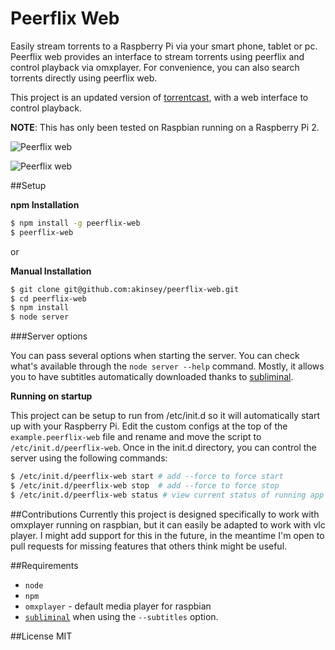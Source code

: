 # Peerflix Web
Easily stream torrents to a Raspberry Pi via your smart phone, tablet or pc. Peerflix web provides an interface to stream torrents using peerflix and control playback via omxplayer. For convenience, you can also search torrents directly using peerflix web.

This project is an updated version of [torrentcast](https://github.com/xat/torrentcast), with a web interface to control playback.


**NOTE**: This has only been tested on Raspbian running on a Raspberry Pi 2.

![Peerflix web](http://i.imgur.com/U1pEcOE.png)

![Peerflix web](http://i.imgur.com/OWom6Mi.png)

##Setup

**npm Installation**
```sh
$ npm install -g peerflix-web
$ peerflix-web
```
or

**Manual Installation**
```sh
$ git clone git@github.com:akinsey/peerflix-web.git
$ cd peerflix-web
$ npm install
$ node server
```

###Server options

You can pass several options when starting the server. You can check what's available through the `node server --help` command. Mostly, it allows you to have subtitles automatically downloaded thanks to [subliminal](https://github.com/Diaoul/subliminal).

**Running on startup**

This project can be setup to run from /etc/init.d so it will automatically start up with your Raspberry Pi. Edit the custom configs at the top of the `example.peerflix-web` file and rename and move the script to `/etc/init.d/peerflix-web`. Once in the init.d directory, you can control the server using the following commands:

```sh
$ /etc/init.d/peerflix-web start # add --force to force start
$ /etc/init.d/peerflix-web stop  # add --force to force stop
$ /etc/init.d/peerflix-web status # view current status of running app
```

##Contributions
Currently this project is designed specifically to work with omxplayer running on raspbian, but it can easily be adapted to work with vlc player. I might add support for this in the future, in the meantime I'm open to pull requests for missing features that others think might be useful.

##Requirements
* `node`
* `npm`
* `omxplayer` - default media player for raspbian
* [`subliminal`](https://github.com/Diaoul/subliminal) when using the `--subtitles` option.

##License
MIT
